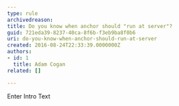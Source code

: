 ```yaml
---
type: rule
archivedreason: 
title: Do you know when anchor should "run at server"?
guid: 721eda39-8237-40ca-8f6b-f3eb9ba8f0b6
uri: do-you-know-when-anchor-should-run-at-server
created: 2016-08-24T22:33:39.0000000Z
authors:
- id: 1
  title: Adam Cogan
related: []

---
```



Enter Intro Text
<br><excerpt class='endintro'></excerpt><br>



